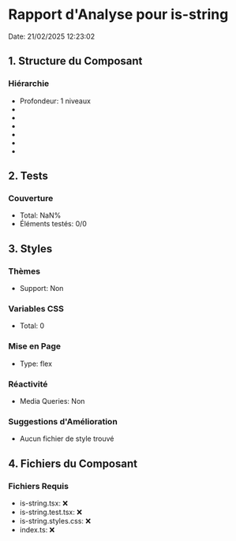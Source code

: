 # Rapport d'Analyse pour is-string

Date: 21/02/2025 12:23:02

## 1. Structure du Composant

### Hiérarchie

- Profondeur: 1 niveaux
- <typeof>
- <typeof>
- <typeof>
- <typeof>
- <typeof>
- <typeof>

## 2. Tests

### Couverture

- Total: NaN%
- Éléments testés: 0/0

## 3. Styles

### Thèmes

- Support: Non

### Variables CSS

- Total: 0

### Mise en Page

- Type: flex

### Réactivité

- Media Queries: Non

### Suggestions d'Amélioration

- Aucun fichier de style trouvé

## 4. Fichiers du Composant

### Fichiers Requis

- is-string.tsx: ❌
- is-string.test.tsx: ❌
- is-string.styles.css: ❌
- index.ts: ❌
